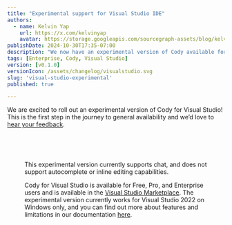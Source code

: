 ```yaml
---
title: "Experimental support for Visual Studio IDE"
authors:
  - name: Kelvin Yap
    url: https://x.com/kelvinyap
    avatar: https://storage.googleapis.com/sourcegraph-assets/blog/kelvin_avatar.png
publishDate: 2024-10-30T17:35-07:00
description: "We now have an experimental version of Cody available for Visual Studio, allowing users access to Cody chat. This is the first step in the journey towards general availability and we'd love to hear your feedback."
tags: [Enterprise, Cody, Visual Studio]
version: [v0.1.0]
versionIcon: /assets/changelog/visualstudio.svg
slug: 'visual-studio-experimental'
published: true

---
```


We are excited to roll out an experimental version of Cody for Visual Studio! This is the first step in the journey to general availability and we’d love to [hear your feedback](https://community.sourcegraph.com/).

<br />
<Figure
  src="https://storage.googleapis.com/sourcegraph-assets/changelog/visual-studio-experimental/visual-studio-prompts.png"
  alt="Cody for Visual Studio IDE is experimental and offers chat functionality for users."
/>
<br />

This experimental version currently supports chat, and does not support autocomplete or inline editing capabilities.

Cody for Visual Studio is available for Free, Pro, and Enterprise users and is available in the [Visual Studio Marketplace](https://marketplace.visualstudio.com/items?itemName=sourcegraph.cody-vs). The experimental version currently works for Visual Studio 2022 on Windows only, and you can find out more about features and limitations in our documentation [here](http://sourcegraph.com/docs/cody/clients/install-visual-studio).